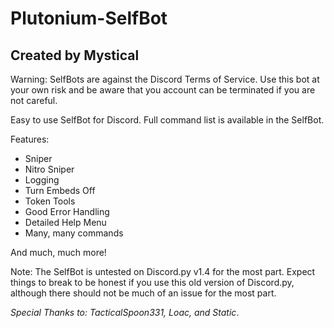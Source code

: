 # Plutonium-SelfBot
## Created by Mystical

Warning: SelfBots are against the Discord Terms of Service. Use this bot at your own risk and be aware that you account can be terminated if you are not careful.

Easy to use SelfBot for Discord. Full command list is available in the SelfBot.

Features:
* Sniper
* Nitro Sniper
* Logging
* Turn Embeds Off
* Token Tools
* Good Error Handling
* Detailed Help Menu
* Many, many commands

And much, much more!

Note: The SelfBot is untested on Discord.py v1.4 for the most part. Expect things to break to be honest if you use this old version of Discord.py, although there should not be much of an issue for the most part.

*Special Thanks to: TacticalSpoon331, Loac, and Static*.

